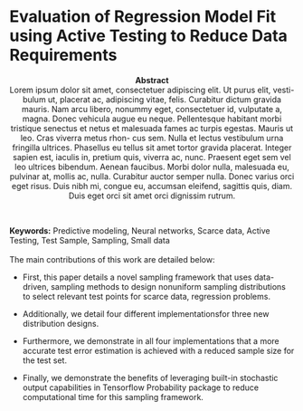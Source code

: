# Evaluation of Regression Model Fit using Active Testing to Reduce Data Requirements

<p align="center">
<b> Abstract </b>
<br>
Lorem ipsum dolor sit amet, consectetuer adipiscing elit. Ut purus elit, vesti-
bulum ut, placerat ac, adipiscing vitae, felis. Curabitur dictum gravida mauris.
Nam arcu libero, nonummy eget, consectetuer id, vulputate a, magna. Donec
vehicula augue eu neque. Pellentesque habitant morbi tristique senectus et netus
et malesuada fames ac turpis egestas. Mauris ut leo. Cras viverra metus rhon-
cus sem. Nulla et lectus vestibulum urna fringilla ultrices. Phasellus eu tellus sit
amet tortor gravida placerat. Integer sapien est, iaculis in, pretium quis, viverra
ac, nunc. Praesent eget sem vel leo ultrices bibendum. Aenean faucibus. Morbi
dolor nulla, malesuada eu, pulvinar at, mollis ac, nulla. Curabitur auctor semper
nulla. Donec varius orci eget risus. Duis nibh mi, congue eu, accumsan eleifend,
sagittis quis, diam. Duis eget orci sit amet orci dignissim rutrum.
</p><br>

<b>Keywords:</b> Predictive modeling, Neural networks, Scarce data, Active Testing, Test Sample, Sampling, Small data
<br>
<br>
The main contributions of this work are detailed below:

* First, this paper details a novel sampling framework that uses data-driven, sampling methods to design nonuniform sampling distributions to select relevant test points for scarce data, regression problems.

* Additionally, we detail four different implementationsfor three new distribution designs.

* Furthermore, we demonstrate in all four implementations that a more accurate test error estimation is achieved with a reduced sample size for the test set.

* Finally, we demonstrate the benefits of leveraging built-in stochastic output capabilities in Tensorflow Probability package to reduce computational time for this sampling framework.

